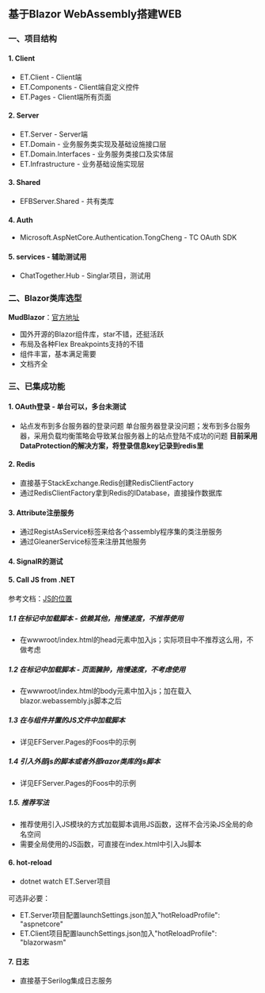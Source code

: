 ## 基于Blazor WebAssembly搭建WEB

### 一、项目结构
#### 1. Client
* ET.Client - Client端
* ET.Components - Client端自定义控件
* ET.Pages - Client端所有页面

#### 2. Server
* ET.Server - Server端
* ET.Domain - 业务服务类实现及基础设施接口层
* ET.Domain.Interfaces - 业务服务类接口及实体层
* ET.Infrastructure - 业务基础设施实现层

#### 3. Shared
* EFBServer.Shared - 共有类库

#### 4. Auth
* Microsoft.AspNetCore.Authentication.TongCheng - TC OAuth SDK

#### 5. services - 辅助测试用
* ChatTogether.Hub - Singlar项目，测试用

### 二、Blazor类库选型

**MudBlazor**：[官方地址](https://mudblazor.com/docs/overview)
* 国外开源的Blazor组件库，star不错，还挺活跃
* 布局及各种Flex Breakpoints支持的不错
* 组件丰富，基本满足需要
* 文档齐全

### 三、已集成功能
#### 1. OAuth登录 - 单台可以，多台未测试
* 站点发布到多台服务器的登录问题
单台服务器登录没问题；发布到多台服务器，采用负载均衡策略会导致某台服务器上的站点登陆不成功的问题
**目前采用DataProtection的解决方案，将登录信息key记录到redis里**

#### 2. Redis
* 直接基于StackExchange.Redis创建RedisClientFactory
* 通过RedisClientFactory拿到Redis的IDatabase，直接操作数据库

#### 3. Attribute注册服务
* 通过RegistAsService标签来给各个assembly程序集的类注册服务
* 通过GleanerService标签来注册其他服务

#### 4. SignalR的测试

#### 5. Call JS from .NET

参考文档：[JS的位置](https://docs.microsoft.com/zh-cn/aspnet/core/blazor/javascript-interoperability/?view=aspnetcore-6.0#location-of-javascript)

##### 1.1 在<head>标记中加载脚本 - 依赖其他，拖慢速度，不推荐使用
* 在wwwroot/index.html的head元素中加入js；实际项目中不推荐这么用，不做考虑

##### 1.2 在<body>标记中加载脚本 - 页面臃肿，拖慢速度，不考虑使用
* 在wwwroot/index.html的body元素中加入js；加在载入blazor.webassembly.js脚本之后

##### 1.3 在与组件并置的JS文件中加载脚本
* 详见EFServer.Pages的Foos中的示例

##### 1.4 引入外部js的脚本或者外部razor类库的js脚本
* 详见EFServer.Pages的Foos中的示例

##### 1.5. 推荐写法

* 推荐使用引入JS模块的方式加载脚本调用JS函数，这样不会污染JS全局的命名空间
* 需要全局使用的JS函数，可直接在index.html中引入Js脚本

#### 6. hot-reload

* dotnet watch ET.Server项目

可选非必要：
* ET.Server项目配置launchSettings.json加入"hotReloadProfile": "aspnetcore"
* ET.Client项目配置launchSettings.json加入"hotReloadProfile": "blazorwasm"

#### 7. 日志
* 直接基于Serilog集成日志服务